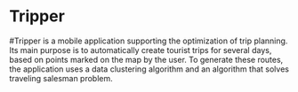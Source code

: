 # Tripper
#Tripper is a mobile application supporting the optimization of trip planning. Its main purpose is to automatically create tourist trips for several days, based on points marked on the map by the user. To generate these routes, the application uses a data clustering algorithm and an algorithm that solves traveling salesman problem.
 
